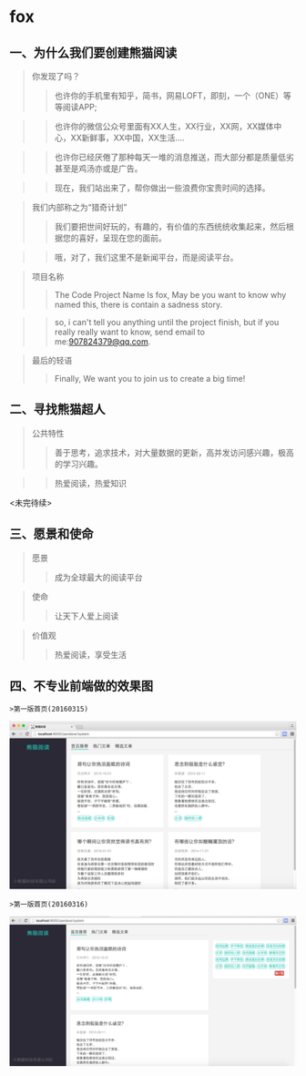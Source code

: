 # fox


## 一、为什么我们要创建熊猫阅读
  >你发现了吗？
  >>也许你的手机里有知乎，简书，网易LOFT，即刻，一个（ONE）等等阅读APP;

  >>也许你的微信公众号里面有XX人生，XX行业，XX网，XX媒体中心，XX新鲜事，XX中国，XX生活....

  >>也许你已经厌倦了那种每天一堆的消息推送，而大部分都是质量低劣甚至是鸡汤亦或是广告。

  >>现在，我们站出来了，帮你做出一些浪费你宝贵时间的选择。

  
  >我们内部称之为“猎奇计划”
  >>我们要把世间好玩的，有趣的，有价值的东西统统收集起来，然后根据您的喜好，呈现在您的面前。

  >>哦，对了，我们这里不是新闻平台，而是阅读平台。


  >项目名称
  >>The Code Project Name Is fox, May be you want to know why named this, there is contain a sadness story.

  >>so, i can't tell you anything until the project finish, but if you really really want to know, send email to me:907824379@qq.com.

  >最后的轻语
  >>Finally, We want you to join us to create a big time!


## 二、寻找熊猫超人

  >公共特性
  >>善于思考，追求技术，对大量数据的更新，高并发访问感兴趣，极高的学习兴趣。

  >>热爱阅读，热爱知识

<未完待续>


## 三、愿景和使命
   >愿景
   >>成为全球最大的阅读平台

   >使命
   >>让天下人爱上阅读

   >价值观
   >>热爱阅读，享受生活


## 四、不专业前端做的效果图

    >第一版首页(20160315)
![image](https://raw.githubusercontent.com/mcj2761358/pandave/master/resources/20160315-index.jpg)

    >第一版首页(20160316)
![image](https://raw.githubusercontent.com/mcj2761358/pandave/master/resources/20160316-index.jpg)



